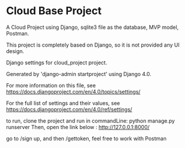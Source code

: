 # Cloud Base Project
A Cloud Project using Django, sqlite3 file as the database, MVP model, Postman.

This project is completely based on Django, so it is not provided any UI design.

Django settings for cloud_project project.

Generated by 'django-admin startproject' using Django 4.0.

For more information on this file, see
https://docs.djangoproject.com/en/4.0/topics/settings/

For the full list of settings and their values, see
https://docs.djangoproject.com/en/4.0/ref/settings/

to run, clone the project and run in commandLine:
python manage.py runserver
Then, open the link below :
http://127.0.0.1:8000/

go to /sign up, and then /gettoken,
feel free to work with Postman
